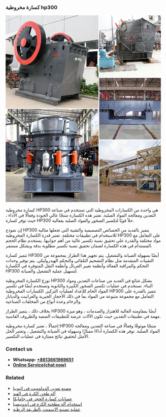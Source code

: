 <h3>كسارة مخروطية hp300</h3><img src='1701853284.jpg' alt=''><p>كسارة مخروطية HP300 هي واحدة من الكسارات المخروطية التي تستخدم في صناعة التعدين ومعالجة المواد الصلبة. تعتبر هذه الكسارة منتجًا عالي الجودة وفعالًا في الأداء ، حيث توفر كسارة HP300 حلاً قويًا لتكسير الصخور والمواد الصلبة بفعالية.</p><p>إن نموذج HP300 يتميز بالعديد من الخصائص التصميمية والتقنية التي تجعلها مثالية للاستخدام في تطبيقات مختلفة. تعتبر قدرة الكسارة المخروطية HP300 على التعامل مع مواد مختلفة والقدرة على تحقيق نسبة تكسير عالية من أهم جوانبها. يستخدم نظام الحجم المستدام في هذه الكسارة لضمان تحقيق نسبة تكسير مطلوبة بدقة وبشكل مستمر.</p><p>تتميز كسارة HP300 أيضًا بسهولة الصيانة والتشغيل. يتم تجهيز هذا الطراز بمجموعة من التقنيات المتقدمة مثل نظام التشحيم التلقائي والتحكم الهيدروليكي. يتم توفير وحدات التحكم والمراقبة الفعالة وأنظمة تغيير الغربال وأنظمة النقل المتوفرة في الكسارة HP300 لتسهيل عملية التشغيل والصيانة.</p><p>توزع الكسارة المخروطية HP300 بشكل شائع في العديد من صناعات التعدين ومواد البناء. تستخدم في عمليات تكسير الصخور الكبيرة والثانوية وتستخدم أيضًا في تكسير المواد الخام للإعداد لعمليات التركيز. الكسارات المخروطية HP300 تتميز بالقدرة على التعامل مع مجموعة متنوعة من المواد بما في ذلك الأحجار الجيرية والغرانيت والدياباز والرخام وعدة أنواع من المخلفات الصناعية.</p><p>بخلاف ذلك ، يتميز الطراز HP300 أيضًا بمقاومته العالية للاهتزاز والصدمات ، وهو ميزة مهمة في تطبيقات التعدين حيث تكون الآلات عرضة للتطبيقات الصعبة والظروف القاسية.</p><p>إجمالًا ، تعتبر كسارة مخروطية HP300 منتجًا موثوقًا وفعالًا في صناعة التعدين ومعالجة المواد الصلبة. توفر هذه الكسارة أداءًا ممتازًا وسهولة في الصيانة والتشغيل ، وتعتبر الحل الأمثل لتحقيق نتائج ممتازة في عمليات التكسير.</p><h3>Contact us</h3><ul><li><strong>Whatsapp:&nbsp;<a href="https://wa.me/8613661969651">+8613661969651</a></strong></li><li><a href="https://swt.shibang-china.com/?git&amp;zhl&amp;كسارة مخروطية hp300"><strong>Online Service(chat now)</strong></a></li></ul><h3>Related</h3><ul><li><a href='مصنع تعدين الدولوميت في إثيوبيا.md'>مصنع تعدين الدولوميت في إثيوبيا</a></li><li><a href='آلة طحن الكرة في الهند.md'>آلة طحن الكرة في الهند</a></li><li><a href='عصابات كسارة الحجر في جامايكا.md'>عصابات كسارة الحجر في جامايكا</a></li><li><a href='استخدام آلة مطحنة الكرة في إندونيسيا.md'>استخدام آلة مطحنة الكرة في إندونيسيا</a></li><li><a href='عملية تصنيع الإسمنت بالطريقة الرطبة.md'>عملية تصنيع الإسمنت بالطريقة الرطبة</a></li></ul>